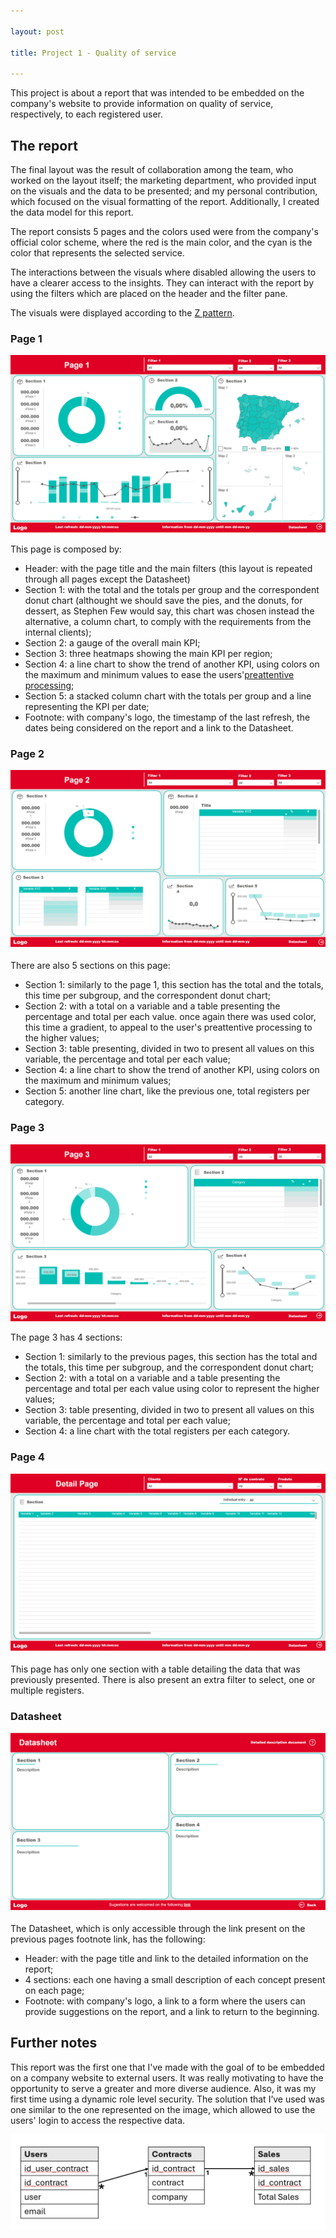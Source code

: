 ```yaml
---

layout: post

title: Project 1 - Quality of service

---
```



This project is about a report that was intended to be embedded on the company's website to provide information on quality of service, respectively, to each registered user. 

## The report

The final layout was the result of collaboration among the team, who worked on the layout itself; the marketing department, who provided input on the visuals and the data to be presented; and my personal contribution, which focused on the visual formatting of the report. Additionally, I created the data model for this report.

The report consists 5 pages and the colors used were from the company's official color scheme, where the red is the main color, and the cyan is the color that represents the selected service. 

The interactions between the visuals where disabled allowing the users to have a clearer access to the insights. They can interact with the report by using the filters which are placed on the header and the filter pane.

The visuals were displayed according to the [Z pattern](https://yingdesign.medium.com/be-a-designer-who-can-also-help-with-writing-copy-2f4ea02a5646).

### Page 1

![Page 1](/public/images/p1_1.png)

This page is composed by:

- Header: with the page title and the main filters (this layout is repeated through all pages except the Datasheet)
- Section 1: with the total and the totals per group and the correspondent donut chart (althought we should save the pies, and the donuts, for dessert, as Stephen Few would say, this chart was chosen instead the alternative, a column chart, to comply with the requirements from the internal clients);
- Section 2: a gauge of the overall main KPI;
- Section 3: three heatmaps showing the main KPI per region;
- Section 4: a line chart to show the trend of another KPI, using colors on the maximum and minimum values to ease the users'[preattentive processing](https://datascience.aero/brain-data-visualization/);
- Section 5: a stacked column chart with the totals per group and a line representing the KPI per date; 
- Footnote: with company's logo, the timestamp of the last refresh, the dates being considered on the report and a link to the Datasheet.

### Page 2

![Page 2](/public/images/p1_2.png)

There are also 5 sections on this page:

- Section 1: similarly to the page 1, this section has the total and the totals, this time per subgroup, and the correspondent donut chart;
- Section 2: with a total on a variable and a table presenting the percentage and total per each value. once again there was used color, this time a gradient, to appeal to the user's preattentive processing to the higher values;
- Section 3: table presenting, divided in two to present all values on this variable, the percentage and total per each value;
- Section 4: a line chart to show the trend of another KPI, using colors on the maximum and minimum values;
- Section 5: another line chart, like the previous one, total registers per category.

### Page 3

![Page 3](/public/images/p1_3.png)

The page 3 has 4 sections:

- Section 1: similarly to the previous pages, this section has the total and the totals, this time per subgroup, and the correspondent donut chart;
- Section 2: with a total on a variable and a table presenting the percentage and total per each value using color to represent the higher values;
- Section 3: table presenting, divided in two to present all values on this variable, the percentage and total per each value;
- Section 4: a line chart with the total registers per each category.

### Page 4

![Page 4](/public/images/p1_4.png)

This page has only one section with a table detailing the data that was previously presented. There is also present an extra filter to select, one or multiple registers.

### Datasheet

![Datasheet](/public/images/p1_5.png)

The Datasheet, which is only accessible through the link present on the previous pages footnote link, has the following:

- Header: with the page title and link to the detailed information on the report;
- 4 sections: each one having a small description of each concept present on each page;
- Footnote: with company's logo, a link to a form where the users can provide suggestions on the report, and a link to return to the beginning.


## Further notes

This report was the first one that I've made with the goal of to be embedded on a company website to external users. It was really motivating to have the opportunity to serve a greater and more diverse audience.
Also, it was my first time using a dynamic role level security. The solution that I’ve used was one similar to the one represented on the image, which allowed to use the users' login to access the respective data.

![RLS](/public/images/p1_rls.png)


